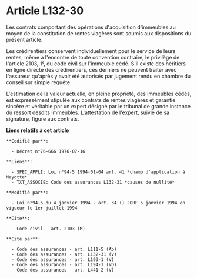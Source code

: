 # Article L132-30

Les contrats comportant des opérations d'acquisition d'immeubles au moyen de la constitution de rentes viagères sont soumis
aux dispositions du présent article.

Les crédirentiers conservent individuellement pour le service de leurs rentes, même à l'encontre de toute convention
contraire, le privilège de l'article 2103, 1°, du code civil sur l'immeuble cédé. S'il existe des héritiers en ligne directe
des crédirentiers, ces derniers ne peuvent traiter avec l'assureur qu'après y avoir été autorisés par jugement rendu en
chambre du conseil sur simple requête.

L'estimation de la valeur actuelle, en pleine propriété, des immeubles cédés, est expressément stipulée aux contrats de
rentes viagères et garantie sincère et véritable par un expert désigné par le tribunal de grande instance du ressort desdits
immeubles. L'attestation de l'expert, suivie de sa signature, figure aux contrats.

**Liens relatifs à cet article**

	**Codifié par**:

	  - Décret n°76-666 1976-07-16

	**Liens**:

	  - SPEC_APPLI: Loi n°94-5 1994-01-04 art. 41 *champ d'application à Mayotte*
	  - TXT_ASSOCIE: Code des assurances L132-31 *causes de nullité*

	**Modifié par**:

	  - Loi n°94-5 du 4 janvier 1994 - art. 34 () JORF 5 janvier 1994 en vigueur le 1er juillet 1994

	**Cite**:

	  - Code civil - art. 2103 (M)

	**Cité par**:

	  - Code des assurances - art. L111-5 (Ab)
	  - Code des assurances - art. L132-31 (V)
	  - Code des assurances - art. L193-1 (V)
	  - Code des assurances - art. L194-1 (VD)
	  - Code des assurances - art. L441-2 (V)
